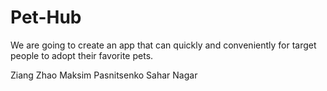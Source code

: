 # Pet-Hub

We are going to create an app that can quickly and conveniently for target people to adopt their favorite pets.

Ziang Zhao
Maksim Pasnitsenko
Sahar Nagar
